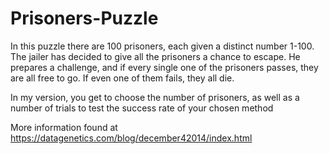 # Prisoners-Puzzle
In this puzzle there are 100 prisoners, each given a distinct number 1-100. The jailer has decided to give all the prisoners a chance to escape. He prepares a challenge, and if every single one of the prisoners passes, they are all free to go. If even one of them fails, they all die.

In my version, you get to choose the number of prisoners, as well as a number of trials to test the success rate of your chosen method

More information found at https://datagenetics.com/blog/december42014/index.html

